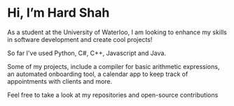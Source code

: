 # Hi, I’m Hard Shah 

As a student at the University of Waterloo, I am looking to enhance my skills in software development and create cool projects!

So far I've used Python, C#, C++, Javascript and Java.

Some of my projects, include a compiler for basic arithmetic expressions, an automated onboarding tool, a calendar app to keep track of appointments with clients and more.

Feel free to take a look at my repositories and open-source contributions
